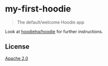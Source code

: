 # my-first-hoodie

> The default/welcome Hoodie app

Look at [hoodiehq/hoodie](https://github.com/hoodiehq/hoodie) for further instructions.

## License

[Apache 2.0](http://www.apache.org/licenses/LICENSE-2.0)
